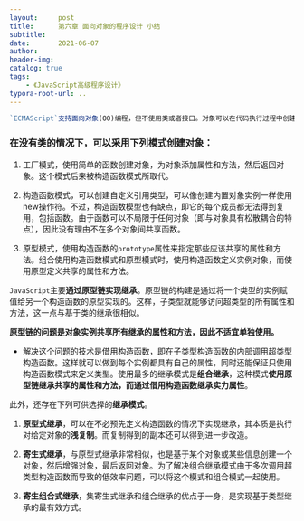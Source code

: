 ```yaml
---
layout:     post
title:      第六章 面向对象的程序设计 小结
subtitle:  
date:       2021-06-07
author:     
header-img: 
catalog: true
tags:
    - 《JavaScript高级程序设计》
typora-root-url: ..
---
```




```js
`ECMAScript`支持面向对象(OO)编程，但不使用类或者接口。对象可以在代码执行过程中创建和增强，因此具有动态性而非严格定义的实体。
```

### 在没有类的情况下，可以采用下列模式创建对象：

1. 工厂模式，使用简单的函数创建对象，为对象添加属性和方法，然后返回对象。这个模式后来被构造函数模式所取代。

2. 构造函数模式，可以创建自定义引用类型，可以像创建内置对象实例一样使用new操作符。不过，构造函数模型也有缺点，即它的每个成员都无法得到复用，包括函数。由于函数可以不局限于任何对象（即与对象具有松散耦合的特点），因此没有理由不在多个对象间共享函数。

3. 原型模式，使用构造函数的`prototype`属性来指定那些应该共享的属性和方法。组合使用构造函数模式和原型模式时，使用构造函数定义实例对象，而使用原型定义共享的属性和方法。


`JavaScript`主要**通过原型链实现继承**。原型链的构建是通过将一个类型的实例赋值给另一个构造函数的原型实现的。这样，子类型就能够访问超类型的所有属性和方法，这一点与基于类的继承很相似。

**原型链的问题是对象实例共享所有继承的属性和方法，因此不适宜单独使用。**

- 解决这个问题的技术是借用构造函数，即在子类型构造函数的内部调用超类型构造函数。这样就可以做到每个实例都具有自己的属性，同时还能保证只使用构造函数模式来定义类型。使用最多的继承模式是**组合继承**，这种模式**使用原型链继承共享的属性和方法，而通过借用构造函数继承实力属性**。

此外，还存在下列可供选择的**继承模式**。

1. **原型式继承**，可以在不必预先定义构造函数的情况下实现继承，其本质是执行对给定对象的**浅复制**。而复制得到的副本还可以得到进一步改造。

2. **寄生式继承**，与原型式继承非常相似，也是基于某个对象或某些信息创建一个对象，然后增强对象，最后返回对象。为了解决组合继承模式由于多次调用超类型构造函数而导致的低效率问题，可以将这个模式和组合模式一起使用。

3. **寄生组合式继承**，集寄生式继承和组合继承的优点于一身，是实现基于类型继承的最有效方式。